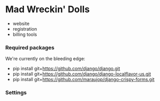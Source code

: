 # Mad Wreckin' Dolls

* website
* registration
* billing tools

### Required packages

We're currently on the bleeding edge:

* pip install git+https://github.com/django/django.git
* pip install git+https://github.com/django/django-localflavor-us.git
* pip install git+https://github.com/maraujop/django-crispy-forms.git

### Settings
